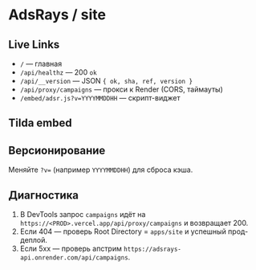 ﻿# AdsRays / site

## Live Links
- `/` — главная
- `/api/healthz` — 200 `ok`
- `/api/__version` — JSON `{ ok, sha, ref, version }`
- `/api/proxy/campaigns` — прокси к Render (CORS, таймауты)
- `/embed/adsr.js?v=YYYYMMDDHH` — скрипт-виджет

## Tilda embed
<div id="adsr-root"></div>
<script
  src="https://<PROD>.vercel.app/embed/adsr.js?v=YYYYMMDDHH"
  data-root="adsr-root"
  data-api="https://<PROD>.vercel.app/api/proxy/campaigns">
</script>

## Версионирование
Меняйте `?v=` (например `YYYYMMDDHH`) для сброса кэша.

## Диагностика
1) В DevTools запрос `campaigns` идёт на `https://<PROD>.vercel.app/api/proxy/campaigns` и возвращает 200.
2) Если 404 — проверь Root Directory = `apps/site` и успешный прод-деплой.
3) Если 5xx — проверь апстрим `https://adsrays-api.onrender.com/api/campaigns`.
